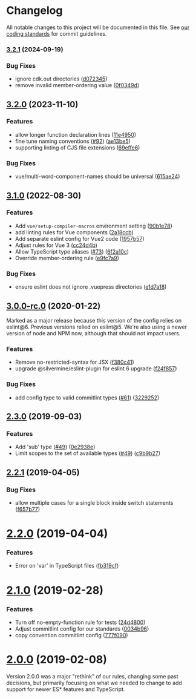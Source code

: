 # Changelog

All notable changes to this project will be documented in this file.
See [our coding standards][commit-messages] for commit guidelines.

### [3.2.1](https://github.com/silvermine/eslint-config-silvermine/compare/v3.2.0...v3.2.1) (2024-09-19)


### Bug Fixes

* ignore cdk.out directories ([d072345](https://github.com/silvermine/eslint-config-silvermine/commit/d0723458f86afd1db68bb3302dcb0a8745e939f1))
* remove invalid member-ordering value ([0f0349d](https://github.com/silvermine/eslint-config-silvermine/commit/0f0349d1e677036ac4575ac75de1c4efe5c313c3))


## [3.2.0](https://github.com/silvermine/eslint-config-silvermine/compare/v3.1.0...v3.2.0) (2023-11-10)


### Features

* allow longer function declaration lines ([11e4950](https://github.com/silvermine/eslint-config-silvermine/commit/11e4950d442ef544bf8562e4ee12b4b6c986aed7))
* fine tune naming conventions ([#92](https://github.com/silvermine/eslint-config-silvermine/issues/92)) ([ae13be5](https://github.com/silvermine/eslint-config-silvermine/commit/ae13be5e34840395722a3d620dea4d469ce5de93))
* supporting linting of CJS file extensions ([69effe6](https://github.com/silvermine/eslint-config-silvermine/commit/69effe63ddebd0f023ae47f723f8bb70ec491be6))


### Bug Fixes

* vue/multi-word-component-names should be universal ([615ae24](https://github.com/silvermine/eslint-config-silvermine/commit/615ae240fb566778e5d4cdf1137688582c086003))


## [3.1.0](https://github.com/silvermine/eslint-config-silvermine/compare/v3.0.1...v3.1.0) (2022-08-30)


### Features

* Add `vue/setup-compiler-macros` environment setting ([90b1e78](https://github.com/silvermine/eslint-config-silvermine/commit/90b1e78f91d7a9ed7b24928f5d192e05ff293eb7))
* add linting rules for Vue components ([2a18ccb](https://github.com/silvermine/eslint-config-silvermine/commit/2a18ccb210febd29fa0675c888f360e839f7dd9f))
* Add separate eslint config for Vue2 code ([1957b57](https://github.com/silvermine/eslint-config-silvermine/commit/1957b57b710cd4772e2484b2493738194ce3fcd9))
* Adjust rules for Vue 3 ([cc24d4b](https://github.com/silvermine/eslint-config-silvermine/commit/cc24d4b5c42d6873471339adc793d9384f6ff392))
* Allow TypeScript type aliases ([#73](https://github.com/silvermine/eslint-config-silvermine/issues/73)) ([6f2a10c](https://github.com/silvermine/eslint-config-silvermine/commit/6f2a10c407299bc1369532db1391892224785198))
* Override member-ordering rule ([e9fc7a9](https://github.com/silvermine/eslint-config-silvermine/commit/e9fc7a9f3c9ce6717d86f212736860bd3f2c27a6))


### Bug Fixes

* ensure eslint does not ignore .vuepress directories ([e1d7a18](https://github.com/silvermine/eslint-config-silvermine/commit/e1d7a18a3a45598c3d59b9da10713a0abeefbf71))


## [3.0.0-rc.0](https://github.com/silvermine/eslint-config-silvermine/compare/v2.3.0...v3.0.0-rc.0) (2020-01-22)

Marked as a major release because this version of the config relies on eslint@6. Previous
versions relied on eslint@5. We're also using a newer version of node and NPM now,
although that should not impact users.

### Features

* Remove no-restricted-syntax for JSX ([f380c41](https://github.com/silvermine/eslint-config-silvermine/commit/f380c41220d7fc7222499c6c9b09fa33f16b0462))
* upgrade @silvermine/eslint-plugin for eslint 6 upgrade ([f24f857](https://github.com/silvermine/eslint-config-silvermine/commit/f24f8573490878b72bec47fae9240e82732973a4))


### Bug Fixes

* add config type to valid commitlint types ([#61](https://github.com/silvermine/eslint-config-silvermine/issues/61)) ([3229252](https://github.com/silvermine/eslint-config-silvermine/commit/322925295abe4c29e7cecdaf1b39cb91c43e9d9c))


## [2.3.0](https://github.com/silvermine/eslint-config-silvermine/compare/v2.2.1...v2.3.0) (2019-09-03)


### Features

* Add 'sub' type ([#49](https://github.com/silvermine/eslint-config-silvermine/issues/49)) ([0e2938e](https://github.com/silvermine/eslint-config-silvermine/commit/0e2938e))
* Limit scopes to the set of available types ([#49](https://github.com/silvermine/eslint-config-silvermine/issues/49)) ([c9b9b27](https://github.com/silvermine/eslint-config-silvermine/commit/c9b9b27))

<a name="2.2.1"></a>
## [2.2.1](https://github.com/silvermine/eslint-config-silvermine/compare/v2.2.0...v2.2.1) (2019-04-05)


### Bug Fixes

* allow multiple cases for a single block inside switch statements ([f657b77](https://github.com/silvermine/eslint-config-silvermine/commit/f657b77))



<a name="2.2.0"></a>
# [2.2.0](https://github.com/silvermine/eslint-config-silvermine/compare/v2.1.0...v2.2.0) (2019-04-04)


### Features

* Error on 'var' in TypeScript files ([fb319cf](https://github.com/silvermine/eslint-config-silvermine/commit/fb319cf))



<a name="2.1.0"></a>
# [2.1.0](https://github.com/silvermine/eslint-config-silvermine/compare/v2.0.0...v2.1.0) (2019-02-28)


### Features

* Turn off no-empty-function rule for tests ([24d4800](https://github.com/silvermine/eslint-config-silvermine/commit/24d4800))
* Adjust commitlint config for our standards ([0034b96](https://github.com/silvermine/eslint-config-silvermine/commit/0034b96))
* copy convention commitlint config ([777f090](https://github.com/silvermine/eslint-config-silvermine/commit/777f090))


<a name="2.0.0"></a>
# [2.0.0](https://github.com/silvermine/eslint-config-silvermine/compare/v1.5.0...v2.0.0) (2019-02-08)

Version 2.0.0 was a major "rethink" of our rules, changing some past decisions, but
primarily focusing on what we needed to change to add support for newer ES* features and
TypeScript.

[commit-messages]: https://github.com/silvermine/silvermine-info/blob/master/commit-history.md#commit-messages

